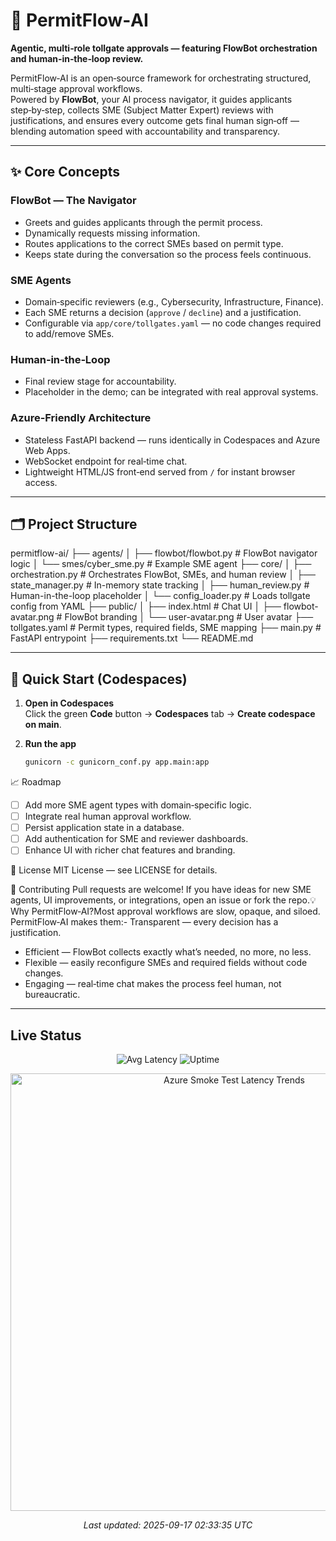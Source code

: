 # 🚦 PermitFlow‑AI

**Agentic, multi‑role tollgate approvals — featuring FlowBot orchestration and human‑in‑the‑loop review.**

PermitFlow‑AI is an open‑source framework for orchestrating structured, multi‑stage approval workflows.  
Powered by **FlowBot**, your AI process navigator, it guides applicants step‑by‑step, collects SME (Subject Matter Expert) reviews with justifications, and ensures every outcome gets final human sign‑off — blending automation speed with accountability and transparency.

---

## ✨ Core Concepts

### **FlowBot — The Navigator**
- Greets and guides applicants through the permit process.
- Dynamically requests missing information.
- Routes applications to the correct SMEs based on permit type.
- Keeps state during the conversation so the process feels continuous.

### **SME Agents**
- Domain‑specific reviewers (e.g., Cybersecurity, Infrastructure, Finance).
- Each SME returns a decision (`approve` / `decline`) and a justification.
- Configurable via `app/core/tollgates.yaml` — no code changes required to add/remove SMEs.

### **Human‑in‑the‑Loop**
- Final review stage for accountability.
- Placeholder in the demo; can be integrated with real approval systems.

### **Azure‑Friendly Architecture**
- Stateless FastAPI backend — runs identically in Codespaces and Azure Web Apps.
- WebSocket endpoint for real‑time chat.
- Lightweight HTML/JS front‑end served from `/` for instant browser access.

---

## 🗂 Project Structure
permitflow-ai/ ├── agents/ │   ├── flowbot/flowbot.py       # FlowBot navigator logic │   └── smes/cyber_sme.py        # Example SME agent ├── core/ │   ├── orchestration.py         # Orchestrates FlowBot, SMEs, and human review │   ├── state_manager.py         # In-memory state tracking │   ├── human_review.py          # Human-in-the-loop placeholder │   └── config_loader.py         # Loads tollgate config from YAML ├── public/ │   ├── index.html               # Chat UI │   ├── flowbot-avatar.png       # FlowBot branding │   └── user-avatar.png          # User avatar ├── tollgates.yaml               # Permit types, required fields, SME mapping ├── main.py                      # FastAPI entrypoint ├── requirements.txt └── README.md


---

## 🚀 Quick Start (Codespaces)

1. **Open in Codespaces**  
   Click the green **Code** button → **Codespaces** tab → **Create codespace on main**.

2. **Run the app**  
   ```bash
   gunicorn -c gunicorn_conf.py app.main:app

📈 Roadmap
- [ ] Add more SME agent types with domain‑specific logic.
- [ ] Integrate real human approval workflow.
- [ ] Persist application state in a database.
- [ ] Add authentication for SME and reviewer dashboards.
- [ ] Enhance UI with richer chat features and branding.

📜 
License MIT License — see LICENSE for details.


🤝 Contributing
Pull requests are welcome!
If you have ideas for new SME agents, UI improvements, or integrations, open an issue or fork the repo.💡 Why PermitFlow‑AI?Most approval workflows are slow, opaque, and siloed.
PermitFlow‑AI makes them:- Transparent — every decision has a justification.
- Efficient — FlowBot collects exactly what’s needed, no more, no less.
- Flexible — easily reconfigure SMEs and required fields without code changes.
- Engaging — real‑time chat makes the process feel human, not bureaucratic.

---

## Live Status

<p align="center">
  <img src="https://img.shields.io/endpoint?url=https://gist.githubusercontent.com/wbettini/93c19d78e2f7ea5477c83cfa3bb5b2d3/raw/latency.json&cacheSeconds=60" alt="Avg Latency">
  <img src="https://img.shields.io/endpoint?url=https://gist.githubusercontent.com/wbettini/8902bf762ca4daa4a38e4e7b4b0c483f/raw/uptime.json&cacheSeconds=60" alt="Uptime">
</p>

<p align="center">
  <img src="https://raw.githubusercontent.com/wbettini/permitflow-ai/main/monitoring/latency_trends.png" alt="Azure Smoke Test Latency Trends" width="700">
</p>

<p align="center"><em>Last updated: <!--LAST_UPDATED-->2025-09-17 02:33:35 UTC<!--LAST_UPDATED--></em></p>